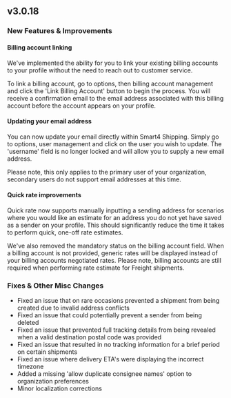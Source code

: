 ## v3.0.18

### New Features & Improvements

#### Billing account linking

We've implemented the ability for you to link your existing billing accounts to your profile without the need to reach out to customer service.

To link a billing account, go to options, then billing account management and click the 'Link Billing Account' button to begin the process. You will receive a confirmation email to the email address associated with this billing account before the account appears on your profile.

#### Updating your email address

You can now update your email directly within Smart4 Shipping. Simply go to options, user management and click on the user you wish to update. The 'username' field is no longer locked and will allow you to supply a new email address.

Please note, this only applies to the primary user of your organization, secondary users do not support email addresses at this time.

#### Quick rate improvements

Quick rate now supports manually inputting a sending address for scenarios where you would like an estimate for an address you do not yet have saved as a sender on your profile. This should significantly reduce the time it takes to perform quick, one-off rate estimates.

We've also removed the mandatory status on the billing account field. When a billing account is not provided, generic rates will be displayed instead of your billing accounts negotiated rates. Please note, billing accounts are still required when performing rate estimate for Freight shipments.

### Fixes & Other Misc Changes

- Fixed an issue that on rare occasions prevented a shipment from being created due to invalid address conflicts
- Fixed an issue that could potentially prevent a sender from being deleted
- Fixed an issue that prevented full tracking details from being revealed when a valid destination postal code was provided
- Fixed an issue that resulted in no tracking information for a brief period on certain shipments
- Fixed an issue where delivery ETA's were displaying the incorrect timezone
- Added a missing 'allow duplicate consignee names' option to organization preferences
- Minor localization corrections

